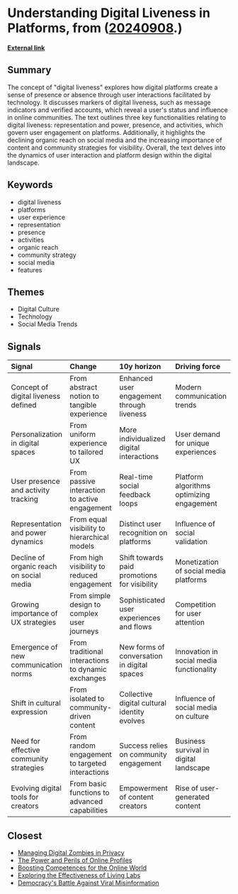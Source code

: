 # __Understanding Digital Liveness in Platforms__, from ([20240908](https://kghosh.substack.com/p/20240908).)

__[External link](https://aliveinsocialmedia.substack.com/p/whats-digital-liveness-a-modelization)__



## Summary

The concept of "digital liveness" explores how digital platforms create a sense of presence or absence through user interactions facilitated by technology. It discusses markers of digital liveness, such as message indicators and verified accounts, which reveal a user's status and influence in online communities. The text outlines three key functionalities relating to digital liveness: representation and power, presence, and activities, which govern user engagement on platforms. Additionally, it highlights the declining organic reach on social media and the increasing importance of content and community strategies for visibility. Overall, the text delves into the dynamics of user interaction and platform design within the digital landscape.

## Keywords

* digital liveness
* platforms
* user experience
* representation
* presence
* activities
* organic reach
* community strategy
* social media
* features

## Themes

* Digital Culture
* Technology
* Social Media Trends

## Signals

| Signal                                   | Change                                             | 10y horizon                                  | Driving force                             |
|:-----------------------------------------|:---------------------------------------------------|:---------------------------------------------|:------------------------------------------|
| Concept of digital liveness defined      | From abstract notion to tangible experience        | Enhanced user engagement through liveness    | Modern communication trends               |
| Personalization in digital spaces        | From uniform experience to tailored UX             | More individualized digital interactions     | User demand for unique experiences        |
| User presence and activity tracking      | From passive interaction to active engagement      | Real-time social feedback loops              | Platform algorithms optimizing engagement |
| Representation and power dynamics        | From equal visibility to hierarchical models       | Distinct user recognition on platforms       | Influence of social validation            |
| Decline of organic reach on social media | From high visibility to reduced engagement         | Shift towards paid promotions for visibility | Monetization of social media platforms    |
| Growing importance of UX strategies      | From simple design to complex user journeys        | Sophisticated user experiences and flows     | Competition for user attention            |
| Emergence of new communication norms     | From traditional interactions to dynamic exchanges | New forms of conversation in digital spaces  | Innovation in social media functionality  |
| Shift in cultural expression             | From isolated to community-driven content          | Collective digital cultural identity evolves | Influence of social media on culture      |
| Need for effective community strategies  | From random engagement to targeted interactions    | Success relies on community engagement       | Business survival in digital landscape    |
| Evolving digital tools for creators      | From basic functions to advanced capabilities      | Empowerment of content creators              | Rise of user-generated content            |

## Closest

* [Managing Digital Zombies in Privacy](20892c25b0e91262ff5377f30ae5b938)
* [The Power and Perils of Online Profiles](f1d82c77bab293b0974aa46784ef1984)
* [Boosting Competences for the Online World](0770afeb444e4bbb336cdc72c07d6688)
* [Exploring the Effectiveness of Living Labs](21110afd93356cd60bb66cf8f6ffdfdb)
* [Democracy's Battle Against Viral Misinformation](56d1a28746cd95ebaa3d62a4e1f91c3a)